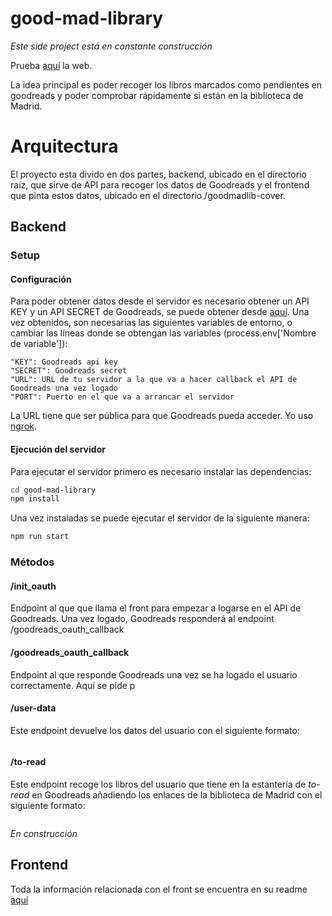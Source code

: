 # good-mad-library
*Este side project está en constante construcción*

Prueba [aquí](https://mavilam.github.io/good-mad-library/) la web.

La idea principal es poder recoger los libros marcados como pendientes en goodreads y poder comprobar rápidamente si están en la biblioteca de Madrid.

# Arquitectura
El proyecto esta divido en dos partes, backend, ubicado en el directorio raíz, que sirve de API para recoger los datos de Goodreads y el frontend que pinta estos datos, ubicado en el directorio /goodmadlib-cover.

## Backend

### Setup
#### Configuración
Para poder obtener datos desde el servidor es necesario obtener un API KEY y un API SECRET de Goodreads, se puede obtener desde [aquí](https://www.goodreads.com/api/keys). Una vez obtenidos, son necesarias las siguientes variables de entorno, o cambiar las líneas donde se obtengan las variables (process.env['Nombre de variable']):

```
"KEY": Goodreads api key
"SECRET": Goodreads secret
"URL": URL de tu servidor a la que va a hacer callback el API de Goodreads una vez logado
"PORT": Puerto en el que va a arrancar el servidor
```

La URL tiene que ser pública para que Goodreads pueda acceder. Yo uso [ngrok](https://ngrok.com/).

#### Ejecución del servidor

Para ejecutar el servidor primero es necesario instalar las dependencias:
```sh
cd good-mad-library
npm install
```

Una vez instaladas se puede ejecutar el servidor de la siguiente manera:
```sh
npm run start
```

### Métodos

#### /init_oauth
Endpoint al que que llama el front para empezar a logarse en el API de Goodreads. Una vez logado, Goodreads responderá al endpoint /goodreads_oauth_callback

#### /goodreads_oauth_callback
Endpoint al que responde Goodreads una vez se ha logado el usuario correctamente. Aquí se pide p

#### /user-data
Este endpoint devuelve los datos del usuario con el siguiente formato:
```json
```

#### /to-read
Este endpoint recoge los libros del usuario que tiene en la estantería de *to-read* en Goodreads añadiendo los enlaces de la biblioteca de Madrid con el siguiente formato:
```json
```
*En construcción*

## Frontend

Toda la información relacionada con el front se encuentra en su readme [aquí](/goodmadlib-cover/README.md)
